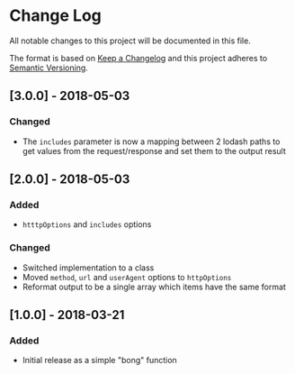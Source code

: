 # Change Log

All notable changes to this project will be documented in this file.

The format is based on [Keep a Changelog](http://keepachangelog.com/)
and this project adheres to [Semantic Versioning](http://semver.org/).

## [3.0.0] - 2018-05-03

### Changed

- The `includes` parameter is now a mapping between 2 lodash paths to get values from the request/response and set them to the output result

## [2.0.0] - 2018-05-03

### Added

- `htttpOptions` and `includes` options

### Changed

- Switched implementation to a class
- Moved `method`, `url` and `userAgent` options to `httpOptions`
- Reformat output to be a single array which items have the same format

## [1.0.0] - 2018-03-21

### Added

- Initial release as a simple "bong" function
